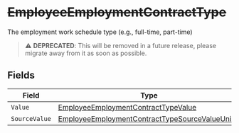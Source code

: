 # ~~EmployeeEmploymentContractType~~

The employment work schedule type (e.g., full-time, part-time)

> :warning: **DEPRECATED**: This will be removed in a future release, please migrate away from it as soon as possible.


## Fields

| Field                                                                                                                       | Type                                                                                                                        | Required                                                                                                                    | Description                                                                                                                 |
| --------------------------------------------------------------------------------------------------------------------------- | --------------------------------------------------------------------------------------------------------------------------- | --------------------------------------------------------------------------------------------------------------------------- | --------------------------------------------------------------------------------------------------------------------------- |
| `Value`                                                                                                                     | [EmployeeEmploymentContractTypeValue](../../Models/Components/EmployeeEmploymentContractTypeValue.md)                       | :heavy_minus_sign:                                                                                                          | N/A                                                                                                                         |
| `SourceValue`                                                                                                               | [EmployeeEmploymentContractTypeSourceValueUnion](../../Models/Components/EmployeeEmploymentContractTypeSourceValueUnion.md) | :heavy_minus_sign:                                                                                                          | N/A                                                                                                                         |